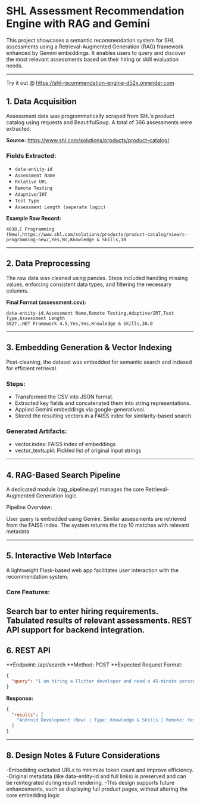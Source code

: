 # SHL Assessment Recommendation Engine with RAG and Gemini

This project showcases a semantic recommendation system for SHL assessments using a Retrieval-Augmented Generation (RAG) framework enhanced by Gemini embeddings. It enables users to query and discover the most relevant assessments based on their hiring or skill evaluation needs.

---
Try it out @ https://shl-recommendation-engine-d52x.onrender.com

## 1. Data Acquisition

Assessment data was programmatically scraped from SHL’s product catalog using requests and BeautifulSoup. A total of 366 assessments were extracted.

**Source:** https://www.shl.com/solutions/products/product-catalog/

### Fields Extracted:

- `data-entity-id`
- `Assessment Name`
- `Relative URL`
- `Remote Testing`
- `Adaptive/IRT`
- `Test Type`
- `Assessment Length (seperate logic)`

**Example Raw Record:**

```
4038,C Programming (New),https://www.shl.com/solutions/products/product-catalog/view/c-programming-new/,Yes,No,Knowledge & Skills,10
```

---

## 2. Data Preprocessing

The raw data was cleaned using pandas. Steps included handling missing values, enforcing consistent data types, and filtering the necessary columns.

**Final Format (assessment.csv):**

```
data-entity-id,Assessment Name,Remote Testing,Adaptive/IRT,Test Type,Assessment Length
3827,.NET Framework 4.5,Yes,Yes,Knowledge & Skills,30.0
```

---

## 3. Embedding Generation & Vector Indexing

Post-cleaning, the dataset was embedded for semantic search and indexed for efficient retrieval.

### Steps:

- Transformed the CSV into JSON format.
- Extracted key fields and concatenated them into string representations.
- Applied Gemini embeddings via google-generativeai.
- Stored the resulting vectors in a FAISS index for similarity-based search.

### Generated Artifacts:

- vector.index: FAISS index of embeddings
- vector_texts.pkl: Pickled list of original input strings

---

## 4. RAG-Based Search Pipeline

A dedicated module (rag_pipeline.py) manages the core Retrieval-Augmented Generation logic.

Pipeline Overview:

User query is embedded using Gemini.
Similar assessments are retrieved from the FAISS index.
The system returns the top 10 matches with relevant metadata

---

## 5. Interactive Web Interface

A lightweight Flask-based web app facilitates user interaction with the recommendation system.

### Core Features:
Search bar to enter hiring requirements.
Tabulated results of relevant assessments.
REST API support for backend integration.
---

## 6. REST API

**Endpoint: /api/search
**Method: POST
**Expected Request Format:

```json
{
  "query": "I am hiring a Flutter developer and need a 45-minute personality test"
}
```

**Response:**

```json
{
  "results": [
    "Android Development (New) | Type: Knowledge & Skills | Remote: Yes | Adaptive: No | length: 7.0"
  ]
}
```

---


## 8. Design Notes & Future Considerations

-Embedding excluded URLs to minimize token count and improve efficiency.
-Original metadata (like data-entity-id and full links) is preserved and can be reintegrated during result rendering.
-This design supports future enhancements, such as displaying full product pages, without altering the core embedding logic
